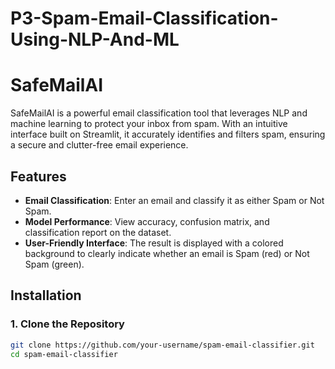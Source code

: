 # P3-Spam-Email-Classification-Using-NLP-And-ML
# SafeMailAI

SafeMailAI is a powerful email classification tool that leverages NLP and machine learning to protect your inbox from spam. With an intuitive interface built on Streamlit, it accurately identifies and filters spam, ensuring a secure and clutter-free email experience.


## Features

- **Email Classification**: Enter an email and classify it as either Spam or Not Spam.
- **Model Performance**: View accuracy, confusion matrix, and classification report on the dataset.
- **User-Friendly Interface**: The result is displayed with a colored background to clearly indicate whether an email is Spam (red) or Not Spam (green).

## Installation

### 1. Clone the Repository

```bash
git clone https://github.com/your-username/spam-email-classifier.git
cd spam-email-classifier
